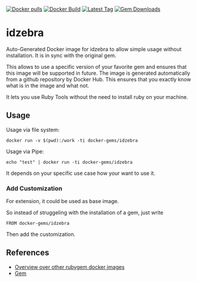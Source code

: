 [![Docker pulls](https://img.shields.io/docker/pulls/rubygem/idzebra.svg)](https://hub.docker.com/r/rubygem/idzebra/)
[![Docker Build](https://img.shields.io/docker/automated/rubygem/idzebra.svg)](https://hub.docker.com/r/rubygem/idzebra/)
[![Latest Tag](https://img.shields.io/github/tag/docker-rubygem/idzebra.svg)](https://hub.docker.com/r/rubygem/idzebra/)
[![Gem Downloads](https://img.shields.io/gem/dt/idzebra.svg)](https://rubygems.org/gems/idzebra/)
# idzebra

Auto-Generated Docker image for idzebra to allow simple usage without installation.
It is in sync with the original gem.

This allows to use a specific version of your favorite gem and ensures that this image will be supported in future.
The image is generated automatically from a github repository by Docker Hub.
This ensures that you exactly know what is in the image and what not.

It lets you use Ruby Tools without the need to install ruby on your machine.

## Usage

Usage via file system:

`docker run -v $(pwd):/work -ti docker-gems/idzebra`

Usage via Pipe:

`echo "test" | docker run -ti docker-gems/idzebra`

It depends on your specific use case how your want to use it.

### Add Customization

For extension, it could be used as base image.

So instead of struggeling with the installation of a gem, just write

`FROM docker-gems/idzebra`

Then add the customization.

## References

 - [Overview over other rubygem docker images](https://github.com/thinkbot/docker-rubygem)
 - [Gem](https://rubygems.org/gems/idzebra/)
